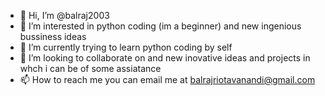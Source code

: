 - 👋 Hi, I’m @balraj2003
- 👀 I’m interested in python coding (im a beginner) and new ingenious bussiness ideas
- 🌱 I’m currently trying to learn python coding by self
- 💞️ I’m looking to collaborate on and new inovative ideas and projects in whch i can be of some assiatance
- 📫 How to reach me you can email me at balrajriotavanandi@gmail.com 
